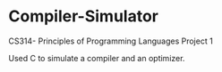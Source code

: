 # Compiler-Simulator
CS314- Principles of Programming Languages Project 1 

Used C to simulate a compiler and an optimizer.
